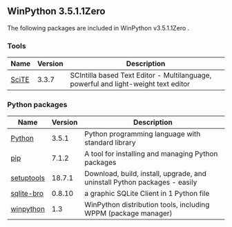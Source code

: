 ## WinPython 3.5.1.1Zero 

The following packages are included in WinPython v3.5.1.1Zero .

### Tools

Name | Version | Description
-----|---------|------------
[SciTE](http://www.scintilla.org/SciTE.html) | 3.3.7 | SCIntilla based Text Editor - Multilanguage, powerful and light-weight text editor

### Python packages

Name | Version | Description
-----|---------|------------
[Python](http://www.python.org/) | 3.5.1 | Python programming language with standard library
[pip](http://pypi.python.org/pypi/pip) | 7.1.2 | A tool for installing and managing Python packages
[setuptools](http://pypi.python.org/pypi/setuptools) | 18.7.1 | Download, build, install, upgrade, and uninstall Python packages - easily
[sqlite-bro](http://pypi.python.org/pypi/sqlite-bro) | 0.8.10 | a graphic SQLite Client in 1 Python file
[winpython](http://winpython.github.io/) | 1.3 | WinPython distribution tools, including WPPM (package manager)